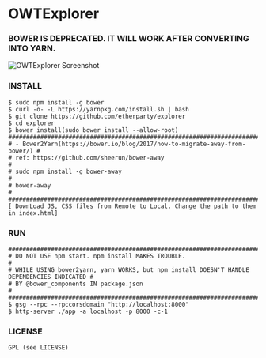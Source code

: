 # OWTExplorer
### BOWER IS DEPRECATED. IT WILL WORK AFTER CONVERTING INTO YARN.
![OWTExplorer Screenshot](http://i.imgur.com/NHFYq0x.png)

### INSTALL
    $ sudo npm install -g bower
    $ curl -o- -L https://yarnpkg.com/install.sh | bash
    $ git clone https://github.com/etherparty/explorer
    $ cd explorer
    $ bower install(sudo bower install --allow-root)
    ############################################################################ 
    # - Bower2Yarn(https://bower.io/blog/2017/how-to-migrate-away-from-bower/) #
    # ref: https://github.com/sheerun/bower-away                               # 
    # sudo npm install -g bower-away                                           #
    # bower-away                                                               # 
    ############################################################################
    [ DownLoad JS, CSS files from Remote to Local. Change the path to them in index.html]
### RUN
    #############################################################################################
    # DO NOT USE npm start. npm install MAKES TROUBLE.                                          #                    
    # WHILE USING bower2yarn, yarn WORKS, but npm install DOESN'T HANDLE DEPENDENCIES INDICATED #
    # BY @bower_components IN package.json                                                      #
    #############################################################################################
    $ gsg --rpc --rpccorsdomain "http://localhost:8000"
    $ http-server ./app -a localhost -p 8000 -c-1

### LICENSE
    GPL (see LICENSE)
